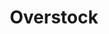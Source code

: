 ---
title:  "Overstock"
location: "Games/Overstock.html"
desc: "You are a regular employee working during a not-so-regular day at PAPER™, an office supplies store that has begun to employ the use of its new cleaning technology. However, this unorthodox sanitation method has to be tamed."
desc_es: "Eres un empleado regular trabajando en un día no muy regular en PAPER™, una tienda de suministros de oficina que ha empezado a usar una nueva tecnología de limpieza. Pero este metodo poco convencional tiene que ser domesticado."
time: 72 hours
time_es: 72 horas
made: Ludum Dare 46
jampage: https://ldjam.com/events/ludum-dare/46/overstock
display-order: 9
---